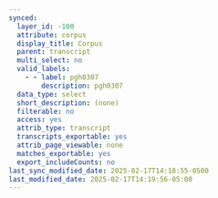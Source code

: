 ```yaml
---
synced:
  layer_id: -100
  attribute: corpus
  display_title: Corpus
  parent: transcript
  multi_select: no
  valid_labels:
    - - label: pgh0307
        description: pgh0307
  data_type: select
  short_description: (none)
  filterable: no
  access: yes
  attrib_type: transcript
  transcripts_exportable: yes
  attrib_page_viewable: none
  matches_exportable: yes
  export_includeCounts: no
last_sync_modified_date: 2025-02-17T14:18:55-0500
last_modified_date: 2025-02-17T14:19:56-05:00
---
```

